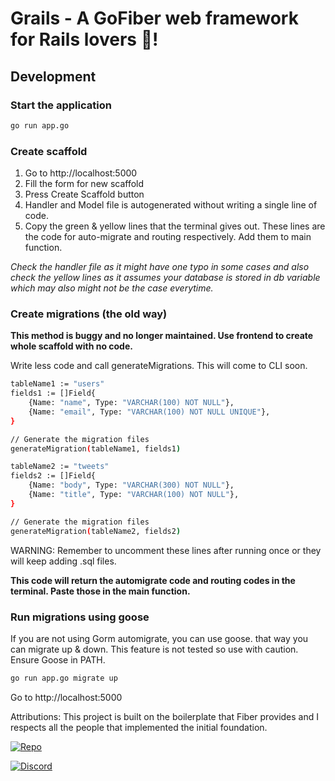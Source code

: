 # Grails - A GoFiber web framework for Rails lovers 💚!


## Development

### Start the application 


```bash
go run app.go
```

### Create scaffold
1. Go to http://localhost:5000
2. Fill the form for new scaffold
3. Press Create Scaffold button
4. Handler and Model file is autogenerated without writing a single line of code.
5. Copy the green & yellow lines that the terminal gives out. These lines are the code for auto-migrate and routing respectively. Add them to main function.

*Check the handler file as it might have one typo in some cases and also check the yellow lines as it assumes your database is stored in db variable which may also might not be the case everytime.*

### Create migrations (the old way)
**This method is buggy and no longer maintained. Use frontend to create whole scaffold with no code.**

Write less code and call generateMigrations. This will come to CLI soon.

```bash
tableName1 := "users"
fields1 := []Field{
	{Name: "name", Type: "VARCHAR(100) NOT NULL"},
	{Name: "email", Type: "VARCHAR(100) NOT NULL UNIQUE"},
}

// Generate the migration files
generateMigration(tableName1, fields1)

tableName2 := "tweets"
fields2 := []Field{
 	{Name: "body", Type: "VARCHAR(300) NOT NULL"},
 	{Name: "title", Type: "VARCHAR(100) NOT NULL"},
}

// Generate the migration files
generateMigration(tableName2, fields2)

```
WARNING: Remember to uncomment these lines after running once or they will keep adding .sql files.

**This code will return the automigrate code and routing codes in the terminal. Paste those in the main function.**

### Run migrations using goose

If you are not using Gorm automigrate, you can use goose. that way you can migrate up & down. This feature is not tested so use with caution. Ensure Goose in PATH.
```bash
go run app.go migrate up
```


Go to http://localhost:5000

Attributions:
This project is built on the boilerplate that Fiber provides and I respects all the people that implemented the initial foundation.

[![Repo](https://img.shields.io/badge/repository-link-cyan)](https://github.com/gofiber/boilerplate)

[![Discord](https://img.shields.io/badge/discord-join%20channel-7289DA)](https://gofiber.io/discord)